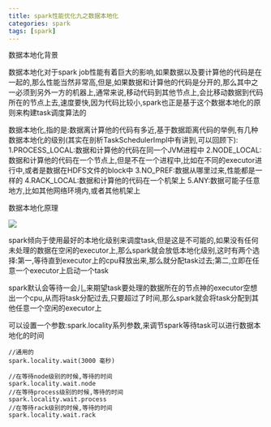 ```yaml
---
title: spark性能优化九之数据本地化
categories: spark  
tags: [spark]
---
```



数据本地化背景

数据本地化对于spark job性能有着巨大的影响,如果数据以及要计算他的代码是在一起的,那么性能当然非常高,但是,如果数据和计算他的代码是分开的,那么其中之一必须到另外一方的机器上,通常来说,移动代码到其他节点上,会比移动数据到代码所在的节点上去,速度要快,因为代码比较小,spark也正是基于这个数据本地化的原则来构建task调度算法的

数据本地化,指的是:数据离计算他的代码有多近,基于数据距离代码的举例,有几种数据本地化的级别(其实在剖析TaskSchedulerImpl中有讲到,可以回顾下):
1.PROCESS_LOCAL:数据和计算他的代码在同一个JVM进程中
2.NODE_LOCAL:数据和计算他的代码在一个节点上,但是不在一个进程中,比如在不同的executor进行中,或者是数据在HDFS文件的block中
3.NO_PREF:数据从哪里过来,性能都是一样的
4.RACK_LOCAL:数据和计算他的代码在一个机架上
5.ANY:数据可能子任意地方,比如其他网络环境内,或者其他机架上




数据本地化原理


![](http://ols7leonh.bkt.clouddn.com//assert/img/bigdata/spark从入门到精通_笔记/数据本地化原理.png)



spark倾向于使用最好的本地化级别来调度task,但是这是不可能的,如果没有任何未处理的数据在空闲的executor上,那么spark就会放低本地化级别,这时有两个选择:第一,等待直到executor上的cpu释放出来,那么就分配task过去;第二,立即在任意一个executor上启动一个task

spark默认会等待一会儿,来期望task要处理的数据所在的节点神的executor空想出一个cpu,从而将task分配过去,只要超过了时间,那么spark就会将task分配到其他任意一个空闲的executor上

可以设置一个参数:spark.locality系列参数,来调节spark等待task可以进行数据本地化的时间
```
//通用的
spark.locality.wait(3000 毫秒)

//在等待node级别的时候,等待的时间
spark.locality.wait.node
//在等待process级别的时候,等待的时间
spark.locality.wait.process
//在等待rack级别的时候,等待的时间
spark.locality.wait.rack
```

